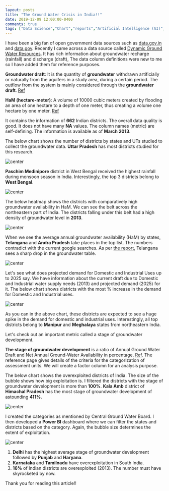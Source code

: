 ```yaml
---
layout: posts
title: "The Ground Water Crisis in India!!"
date: 2019-12-09 12:00:00-0400
comments: true
tags: ["Data Science","Chart","reports","Artificial Intelligence (AI)","Data Mining","Ground","Pyhton","R","SAS"," Dashboard","DS","water","India"]
---
```

I have been a big fan of open government data sources such as [data.gov.in](https://data.gov.in/) and [data.gov](https://www.data.gov/). Recently I came across a data source called [Dynamic Ground Water Resources](https://data.gov.in/resources/district-wise-dynamic-ground-water-resources-march-2013). It has rich information about groundwater recharge (rainfall) and discharge (draft), The data column definitions were new to me so I have added
them for reference purposes.

**Groundwater draft**: It is the quantity of **groundwater** withdrawn artificially or naturally from the aquifers in a study area, during a certain period. The outflow from the system is mainly considered through the **groundwater draft**. [Ref](https://shodhganga.inflibnet.ac.in/bitstream/10603/70835/14/14_chapter%205%20groundwater.pdf)

**HaM (hectare-meter)**: A volume of 10000 cubic meters created by flooding an area of one hectare to a depth of one meter, thus creating a volume one hectare by one meter. [Ref](http://www.kylesconverter.com/volume/hectare-meters-to-cubic-meters)

It contains the information of **662** Indian districts. The overall data quality is good. It does not have many **NA** values. The column names (metric) are self-defining. The information is available as of **March 2013**. 

The below chart shows the number of districts by states and UTs studied to collect the groundwater data. **Uttar Pradesh** has most districts studied for this research.

![center](/images/gw1.PNG)

**Paschim Medinipore** district in West Bengal received the highest rainfall during monsoon season in India. Interestingly, the top 3 districts belong to **West Bengal**.

![center](/images/gw2.PNG)

The below heatmap shows the districts with comparatively high groundwater availability in HaM. We can see the belt across the northeastern part of India. The districts falling under this belt had a high density of groundwater level in **2013**.

![center](/images/gw3.PNG)

When we see the average annual groundwater availability (HaM) by states, **Telangana** and **Andra Pradesh** take places in the top list. The numbers contradict with the current google searches. As per [the report](https://www.thehindu.com/news/cities/Hyderabad/telangana-sees-sharp-drop-in-groundwater-table/article28160098.ece), Telangana sees a sharp drop in the groundwater table.

![center](/images/gw4.PNG)

Let's see what does projected demand for Domestic and Industrial Uses up to 2025 say. We have information about the current draft due to Domestic and Industrial water supply needs (2013) and projected demand (2025) for it. The below chart shows districts with the most % increase in the demand for Domestic and Industrial uses. 

![center](/images/gw5.PNG)

As you can in the above chart, these districts are expected to see a huge spike in the demand for domestic and industrial uses. Interestingly, all top districts belong to **Manipur** and **Meghalaya** states from northeastern India.

Let's check out an important metric called a stage of groundwater development.

**The stage of groundwater development** is a ratio of Annual Ground Water Draft and Net Annual Ground-Water Availability in percentage.
[Ref](http://cgwb.gov.in/faq.html). The reference page gives details of the criteria for the categorization of assessment units. We will create a factor column for an analysis purpose.

The below chart shows the overexploited districts of India. The size of the bubble shows how big exploitation is. I filtered the districts with the stage of groundwater development is more than **100%**. **Kala Amb** district of **Himachal Pradesh** has the most stage of groundwater development of astounding **411%**.

![center](/images/gw6.PNG)

I created the categories as mentioned by Central Ground Water Board. I then developed a **Power BI** dashboard where we can filter the states and districts based on the category. Again, the bubble size determines the extent of exploitation. 

![center](/images/gw7.PNG)

1. **Delhi** has the highest average stage of groundwater development followed by **Punjab** and **Haryana**.
2. **Karnataka** and **Tamilnadu** have overexploitation in South India.
3. **16%** of Indian districts are overexploited (2013). The number must have skyrocketed by now.

Thank you for reading this article!!

